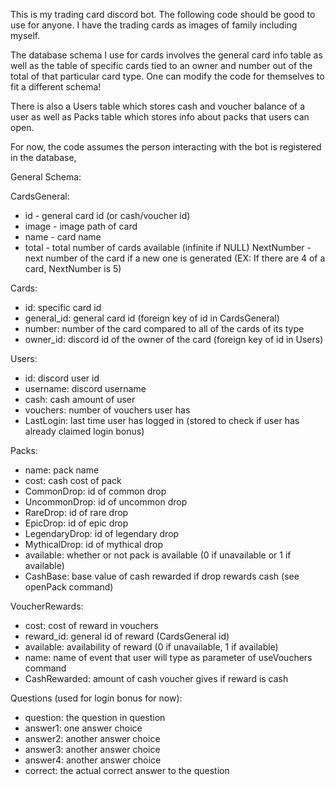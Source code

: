 This is my trading card discord bot. The following code should be good to use for anyone. I have the trading cards as images of family including myself.

The database schema I use for cards involves the general card info table as well as the table of specific cards tied to an owner and number out of the total of that particular card type. One can modify the code for themselves to fit a different schema!

There is also a Users table which stores cash and voucher balance of a user as well as Packs table which stores info about packs that users can open.

For now, the code assumes the person interacting with the bot is registered in the database,

General Schema:

CardsGeneral:

- id - general card id (or cash/voucher id)
- image - image path of card
- name - card name
- total - total number of cards available (infinite if NULL)
  NextNumber - next number of the card if a new one is generated (EX: If there are 4 of a card, NextNumber is 5)

Cards:

- id: specific card id
- general_id: general card id (foreign key of id in CardsGeneral)
- number: number of the card compared to all of the cards of its type
- owner_id: discord id of the owner of the card (foreign key of id in Users)

Users:

- id: discord user id
- username: discord username
- cash: cash amount of user
- vouchers: number of vouchers user has
- LastLogin: last time user has logged in (stored to check if user has already claimed login bonus)

Packs:

- name: pack name
- cost: cash cost of pack
- CommonDrop: id of common drop
- UncommonDrop: id of uncommon drop
- RareDrop: id of rare drop
- EpicDrop: id of epic drop
- LegendaryDrop: id of legendary drop
- MythicalDrop: id of mythical drop
- available: whether or not pack is available (0 if unavailable or 1 if available)
- CashBase: base value of cash rewarded if drop rewards cash (see openPack command)

VoucherRewards:

- cost: cost of reward in vouchers
- reward_id: general id of reward (CardsGeneral id)
- available: availability of reward (0 if unavailable, 1 if available)
- name: name of event that user will type as parameter of useVouchers command
- CashRewarded: amount of cash voucher gives if reward is cash

Questions (used for login bonus for now):

- question: the question in question
- answer1: one answer choice
- answer2: another answer choice
- answer3: another answer choice
- answer4: another answer choice
- correct: the actual correct answer to the question
